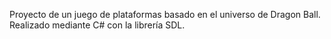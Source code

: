 Proyecto de un juego de plataformas basado en el universo de Dragon Ball.
Realizado mediante C# con la librería SDL.